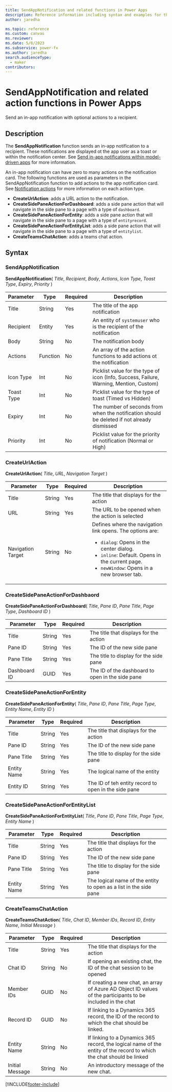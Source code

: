 ```yaml
---
title: SendAppNotification and related functions in Power Apps
description: Reference information including syntax and examples for the SendAppNotification, CreateUrlAction, CreateSidePaneActionForDashboard, CreateSidePaneActionForEntity, CreateSidePaneActionForEntityList, and CreateTeamsChatAction functions in Power Apps.
author: jaredha

ms.topic: reference
ms.custom: canvas
ms.reviewer: 
ms.date: 5/8/2023
ms.subservice: power-fx
ms.author: jaredha
search.audienceType:
  - maker
contributors:
---
```


# SendAppNotification and related action functions in Power Apps

Send an in-app notification with optional actions to a recipient.  

## Description

The **SendAppNotification** function sends an in-app notification to a recipient. These notifications are displayed ot the app user as a toast or within the notification center. See [Send in-app notifications within model-driven apps](https://learn.microsoft.com/en-us/power-apps/developer/model-driven-apps/clientapi/send-in-app-notifications.md) for more information.

An in-app notification can have zero to many actions on the notification card. The following functions are used as parameters in the SendAppNotification function to add actions to the app notification card. See [Notification actions](https://review.learn.microsoft.com/en-us/power-apps/developer/model-driven-apps/clientapi/send-in-app-notifications?branch=jaredha-appnotificationapi&tabs=powerfx%2Csdk2%2Cwebapi3%2Cpowerfx4%2Cwebapi5%2Cwebapi6#notification-actions) for more information on each action type.
- **CreateUrlAction**: adds a URL action to the notification.
- **CreateSidePaneActionForDashboard**: adds a side pane action that will navigate in the side pane to a page with a type of `dashboard`.
- **CreateSidePaneActionForEntity**: adds a side pane action that will navigate in the side pane to a page with a type of `entityrecord`.
- **CreateSidePaneActionForEntityList**: adds a side pane action that will navigate in the side pane to a page with a type of `entitylist`.
- **CreateTeamsChatAction**: adds a teams chat action.

## Syntax

### SendAppNotification 

**SendAppNotification**( _Title_, _Recipient_, _Body_, _Actions_, _Icon Type_, _Toast Type_, _Expiry_, _Priority_ ) 

| Parameter | Type | Required | Description |
| --------- | ---- | -------- | ----------- |
| Title | String | Yes | The title of the app notification |
| Recipient | Entity | Yes | An entity of `systemuser` who is the recipient of the notification |
| Body | String | No | The notification body |
| Actions | Function | No | An array of the action functions to add actions ot the notification |
| Icon Type | Int | No | Picklist value for the type of icon (Info, Success, Failure, Warning, Mention, Custom) | 
| Toast Type | Int | No | Picklist value for the type of toast (Timed vs Hidden) |
| Expiry | Int | No | The number of seconds from when the notification should be deleted if not already dismissed |
| Priority | Int | No | Picklist value for the priority of notification (Normal or High) |

### CreateUrlAction

**CreateUrlAction**( _Title_, _URL_, _Navigation Target_ )

| Parameter | Type | Required | Description |
| --------- | ---- | -------- | ----------- |
| Title | String | Yes | The title that displays for the action |
| URL | String | Yes | The URL to be opened when the action is selected |
| Navigation Target | String | No | Defines where the navigation link opens. The options are: <br><ul><li>`dialog`: Opens in the center dialog.</li><li>`inline`: Default. Opens in the current page.</li><li>`newWindow`: Opens in a new browser tab.</li></ul> | 

### CreateSidePaneActionForDashbaord

**CreateSidePaneActionForDashboard**( _Title_, _Pane ID_, _Pane Title_, _Page Type_, _Dashboard ID_ ) 

| Parameter | Type | Required | Description |
| --------- | ---- | -------- | ----------- |
| Title | String | Yes | The title that displays for the action |
| Pane ID | String | Yes | The ID of the new side pane |
| Pane Title | String | Yes | The title to display for the side pane |
| Dashboard ID | GUID | Yes | The ID of the dashboard to open in the side pane |

### CreateSidePaneActionForEntity

**CreateSidePaneActionForEntity**( _Title_, _Pane ID_, _Pane Title_, _Page Type_, _Entity Name_, _Entity ID_ ) 

| Parameter | Type | Required | Description |
| --------- | ---- | -------- | ----------- |
| Title | String | Yes | The title that displays for the action |
| Pane ID | String | Yes | The ID of the new side pane |
| Pane Title | String | Yes | The title to display for the side pane |
| Entity Name | String | Yes | The logical name of the entity |
| Entity ID | String | Yes | The ID of teh entity record to open in the side pane |

### CreateSidePaneActionForEntityList

**CreateSidePaneActionForEntityList**( _Title_, _Pane ID_, _Pane Title_, _Page Type_, _Entity Name_  ) 

| Parameter | Type | Required | Description |
| --------- | ---- | -------- | ----------- |
| Title | String | Yes | The title that displays for the action |
| Pane ID | String | Yes | The ID of the new side pane |
| Pane Title | String | Yes | The title to display for the side pane |
| Entity Name | String | Yes | The logical name of the entity to open as a list in the side pane |

### CreateTeamsChatAction

**CreateTeamsChatAction**( _Title_, _Chat ID_, _Member IDs_, _Record ID_, _Entity Name_, _Initial Message_ ) 

| Parameter | Type | Required | Description |
| --------- | ---- | -------- | ----------- |
| Title | String | Yes | The title that displays for the action |
| Chat ID | String | No | If opening an existing chat, the ID of the chat session to be opened |
| Member IDs | GUID | No | If creating a new chat, an array of Azure AD Object ID values of the participants to be included in the chat |
| Record ID | GUID | No | If linking to a Dynamics 365 record, the ID of the record to which the chat should be linked. |
| Entity Name | String | No | If linking to a Dynamics 365 record, the logical name of the entity of the record to which the chat should be linked |
| Initial Message | String | No | An introductory message of the new chat. |


[!INCLUDE[footer-include](../../includes/footer-banner.md)]

